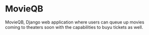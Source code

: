 # MovieQB
MovieQB, Django web application where users can queue up movies coming to theaters soon with the capabilities to buyu tickets as well.
